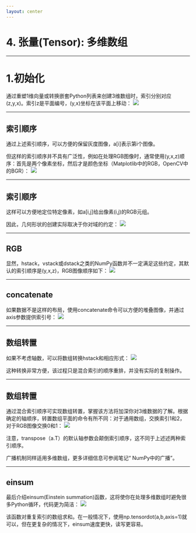 ```yaml
---
layout: center
---
```


# 4. 张量(Tensor): 多维数组


---

# 1.初始化

通过重塑1维向量或转换嵌套Python列表来创建3维数组时，索引分别对应(z,y,x)。索引z是平面编号，(y,x)坐标在该平面上移动：
<img src = "/numpy-63.png" class = "h-90 mx-auto">

<!-- ![](./img/numpy-63.png) -->

---

## 索引顺序
通过上述索引顺序，可以方便的保留灰度图像，a[i]表示第i个图像。

但这样的索引顺序并不具有广泛性，例如在处理RGB图像时，通常使用(y,x,z)顺序：首先是两个像素坐标，然后才是颜色坐标（Matplotlib中的RGB，OpenCV中的BGR）：
<img src = "/numpy-64.png" class = "h-70 mx-auto">

<!-- ![](./img/numpy-64.png) -->

---

## 索引顺序

这样可以方便地定位特定像素，如a[i,j]给出像素(i,j)的RGB元组。

因此，几何形状的创建实际取决于你对域的约定：
<img src = "/numpy-65.png" class = "h-70 mx-auto">

<!-- ![](./img/numpy-65.png) -->

---

## RGB

显然，hstack，vstack或dstack之类的NumPy函数并不一定满足这些约定，其默认的索引顺序是(y,x,z)，RGB图像顺序如下：
<img src = "/numpy-66.png" class = "h-90 mx-auto">

<!-- ![](./img/numpy-66.png) -->

---

## concatenate

如果数据不是这样的布局，使用concatenate命令可以方便的堆叠图像，并通过axis参数提供索引号：
<img src = "/numpy-67.png" class = "h-90 mx-auto">

<!-- ![](./img/numpy-67.png) -->

---

## 数组转置

如果不考虑轴数，可以将数组转换hstack和相应形式：
<img src = "/numpy-68.png" class = "h-70 mx-auto">

这种转换非常方便，该过程只是混合索引的顺序重排，并没有实际的复制操作。

---

## 数组转置

通过混合索引顺序可实现数组转置，掌握该方法将加深你对3维数据的了解。根据确定的轴顺序，转置数组平面的命令有所不同：对于通用数组，交换索引1和2，对于RGB图像交换0和1：
<img src = "/numpy-69.png" class = "h-70 mx-auto">

<!-- ![](./img/numpy-69.png) -->

注意，transpose（a.T）的默认轴参数会颠倒索引顺序，这不同于上述述两种索引顺序。

广播机制同样适用多维数组，更多详细信息可参阅笔记“ NumPy中的广播”。

---

## einsum

最后介绍einsum(Einstein summation)函数，这将使你在处理多维数组时避免很多Python循环，代码更为简洁：
<img src = "/numpy-70.png" class = "h-40 mx-auto">

<!-- ![](./img/numpy-70.png) -->

该函数对重复索引的数组求和。在一般情况下，使用np.tensordot(a,b,axis=1)就可以，但在更复杂的情况下，einsum速度更快，读写更容易。